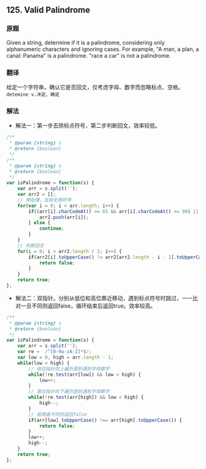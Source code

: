 ## 125. Valid Palindrome
### 原题
Given a string, determine if it is a palindrome, considering only alphanumeric characters and ignoring cases.
For example,
"A man, a plan, a canal: Panama" is a palindrome.
"race a car" is not a palindrome.
### 翻译
给定一个字符串，确认它是否回文，仅考虑字母、数字而忽略标点、空格。
`detemine v.决定、确定`
### 解法
- 解法一：第一步去除标点符号，第二步判断回文，效率较低。
```javascript
/**
 * @param {string} s
 * @return {boolean}
 */
/**
 * @param {string} s
 * @return {boolean}
 */
var isPalindrome = function(s) {
    var arr = s.split('');
    var arr2 = [];
    // 预处理，去除无用符号
    for(var i = 0; i < arr.length; i++) {
        if((arr[i].charCodeAt() >= 65 && arr[i].charCodeAt() <= 90) || (arr[i].charCodeAt() >= 97 && arr[i].charCodeAt() <= 122) || (arr[i].charCodeAt() >= 48 && arr[i].charCodeAt() <= 57)) {
            arr2.push(arr[i]);
        } else {
            continue;
        }
    }
    // 判断回文
    for(i = 0; i < arr2.length / 2; i++) {
        if(arr2[i].toUpperCase() != arr2[arr2.length - i - 1].toUpperCase()) {
            return false;
        }
    }
    return true;
};
```

- 解法二：双指针。分别从低位和高位靠近移动，遇到标点符号时跳过，一一比对一旦不同则返回false，循环结束后返回true。效率较高。
```javascript
/**
 * @param {string} s
 * @return {boolean}
 */
var isPalindrome = function(s) {
    var arr = s.split('');
    var re =  /^[0-9a-zA-Z]*$/;
    var low = 0, high = arr.length - 1;
    while(low < high) {
        // 低位指针向上遍历直到遇到字母数字
        while(!re.test(arr[low]) && low < high) {
            low++;
        }
        // 高位指针向下遍历直到遇到字母数字
        while(!re.test(arr[high]) && low < high) {
            high--;
        }
        // 若两者不同则返回false
        if(arr[low].toUpperCase() !== arr[high].toUpperCase()) {
            return false;
        }
        low++;
        high--;
    }
    return true;
};
```